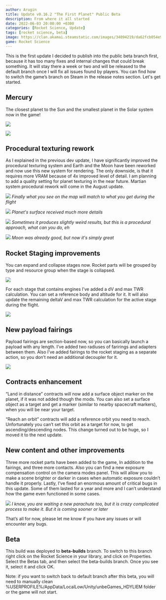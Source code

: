 ```yaml
---
author: Arugin
title: Update v0.16.2 "The First Planet" Public Beta
description: From where it all started
date: 2022-06-03 20:00:00 +0300
categories: [Rocket Science, Update]
tags: [rocket science, beta]
image: https://clan.akamai.steamstatic.com/images/34094219/da62fcb054e96b1f3d27f40eb142b36341ab90dc_400x225.png
game: Rocket Science
---
```


This is the first update I decided to publish into the public beta branch first, because it has too many fixes and internal changes that could break something. It will stay there a week or two and will be released to the default branch once I will fix all issues found by players. You can find how to switch the game’s branch on Steam in the release notes section. Let's get started.

## Mercury

The closest planet to the Sun and the smallest planet in the Solar system now in the game!

![](https://clan.akamai.steamstatic.com/images//34094219/d3060d9cfe045ab5de62b3f5c120953e94a300b2.png)

![](https://clan.akamai.steamstatic.com/images//34094219/d58b010e7685a08877ff0c7e8d67716d16e5825f.png)

## Procedural texturing rework

As I explained in the previous dev update, I have significantly improved the procedural texturing system and Earth and the Moon have been reworked and now use this new system for rendering. The only downside, is that it requires more VRAM because of 4x improved level of detail. I am planning to add a quality setting for planet texturing in the near future. Martian system procedural rework will come in the August update.

![](https://clan.akamai.steamstatic.com/images//34094219/1c5dea4753ab3c0e6d01ccac5237fd49b3c4e537.png)
_Finally what you see on the map will match to what you get during the flight_

![](https://clan.akamai.steamstatic.com/images//34094219/f5053c2cae4172750f89f6feea4f63baac94cf0c.png)
_Planet's surface received much more details_

![](https://clan.akamai.steamstatic.com/images//34094219/582ffa06dc3c0907b3399b3fc1b4c5ed29346db4.png)
_Sometimes it produces slightly weird results, but this is a procedural approach, what can you do, eh_

![](https://clan.akamai.steamstatic.com/images//34094219/b56377948e6a7cf7e1f0095098398ba351d34692.png)
_Moon was already good, but now it's simply great_

## Rocket Staging improvements

You can expand and collapse stages now. Rocket parts will be grouped by type and resource group when the stage is collapsed.

![](https://media4.giphy.com/media/vkSYqjzWnVDx53Xb31/giphy.gif)

For each stage that contains engines I’ve added a dV and max TWR calculation. You can set a reference body and altitude for it. It will also update the remaining deltaV and max TWR calculation for the active stage during the flight.

![](https://media1.giphy.com/media/OZlgUCB2KN3jFPigOu/giphy.gif?cid=790b7611e88dd8c1d879a981ea79f1a8a94349eecf3b1cba&rid=giphy.gif&ct=g)

## New payload fairings

Payload fairings are section-based now, so you can basically launch a payload with any length. I’ve added two radiuses of farirings and adapters between them. Also I’ve added fairings to the rocket staging as a separate action, so you don’t need an additional decoupler for it.

![](https://clan.akamai.steamstatic.com/images//34094219/48f59926b6460107353960e48715239c9b914f2f.png)

## Contracts enhancement

“Land in distance” contracts will now add a surface object marker on the planet, if it was not added though the mods. You can also set a surface object as a target and get a marker (similar to nearby spacecraft markers), when you will be near your target.

“Reach an orbit” contracts will add a reference orbit you need to reach. Unfortunately you can’t set this orbit as a target for now, to get ascending/descending nodes. This change turned out to be huge, so I moved it to the next update.

## New content and other improvements

Three more rocket parts have been added to the game, In addition to the fairings, and three more contacts. Also you can find a new exposure compensation control on the camera modes panel. This will allow you to make a scene brighter or darker in cases when automatic exposure couldn’t handle it properly. Lastly, I’ve fixed an enormous amount of critical bugs in this update. Some of them lasted for a year and more and I can’t understand how the game even functioned in some cases.

![](https://clan.akamai.steamstatic.com/images//34094219/158aef8ae84189afceb714bef3b946665ad12cb2.png)
_I know, you are waiting a new parachute too, but it is crazy complicated process to make it. But it is coming sooner or later_

That’s all for now, please let me know if you have any issues or will encounter any bugs.

## Beta

This build was deployed to **beta-builds** branch. To switch to this branch right click on the Rocket Science in your library, and click on Properties. Select the Betas tab, and then select the beta-builds branch. Once you see it, select it and click OK.

Note: if you want to switch back to default branch after this beta, you will need to manually clean %USERPROFILE%/AppData/LocalLow/Unity/unbeGames_HDYLIEM folder or the game will not start.
